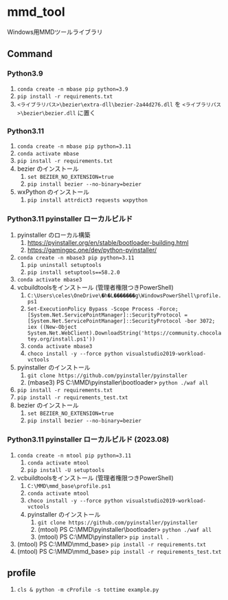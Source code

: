 # mmd_tool
Windows用MMDツールライブラリ

## Command

### Python3.9

 1. `conda create -n mbase pip python=3.9`
 2. `pip install -r requirements.txt`
 3. `<ライブラリパス>\bezier\extra-dll\bezier-2a44d276.dll` を `<ライブラリパス>\bezier\bezier.dll` に置く


### Python3.11

 1. `conda create -n mbase pip python=3.11`
 1. `conda activate mbase`
 1. `pip install -r requirements.txt`
 1. bezier のインストール
     1. `set BEZIER_NO_EXTENSION=true`
     1. `pip install bezier --no-binary=bezier`
 1. wxPython のインストール
     1. `pip install attrdict3 requests wxpython`


### Python3.11 pyinstaller ローカルビルド

 1. pyinstaller のローカル構築
    1. https://pyinstaller.org/en/stable/bootloader-building.html
    1. https://gamingpc.one/dev/python-pyinstaller/
 1. `conda create -n mbase3 pip python=3.11`
    1. `pip uninstall setuptools`
    1. `pip install setuptools==58.2.0`
 1. `conda activate mbase3`
 1. vcbuildtoolsをインストール (管理者権限つきPowerShell)
    1. `C:\Users\celes\OneDrive\�h�L�������g\WindowsPowerShell\profile.ps1`
    1. `Set-ExecutionPolicy Bypass -Scope Process -Force; [System.Net.ServicePointManager]::SecurityProtocol = [System.Net.ServicePointManager]::SecurityProtocol -bor 3072; iex ((New-Object System.Net.WebClient).DownloadString('https://community.chocolatey.org/install.ps1'))`
    1. `conda activate mbase3`
    1. `choco install -y --force python visualstudio2019-workload-vctools`
 1. pyinstaller のインストール
    1. `git clone https://github.com/pyinstaller/pyinstaller`
    1. (mbase3) PS C:\MMD\pyinstaller\bootloader> `python ./waf all`
 1. `pip install -r requirements.txt`
 1. `pip install -r requirements_test.txt`
 1. bezier のインストール
     1. `set BEZIER_NO_EXTENSION=true`
     1. `pip install bezier --no-binary=bezier`


### Python3.11 pyinstaller ローカルビルド (2023.08)

1. `conda create -n mtool pip python=3.11`
   1. `conda activate mtool`
   1. `pip install -U setuptools`
1. vcbuildtoolsをインストール (管理者権限つきPowerShell)
   1. `C:\MMD\mmd_base\profile.ps1`
   1. `conda activate mtool`
   1. `choco install -y --force python visualstudio2019-workload-vctools`
   1. pyinstaller のインストール
      1. `git clone https://github.com/pyinstaller/pyinstaller`
      1. (mtool) PS C:\MMD\pyinstaller\bootloader> `python ./waf all`
      1. (mtool) PS C:\MMD\pyinstaller> `pip install .`
1. (mtool) PS C:\MMD\mmd_base> `pip install -r requirements.txt`
1. (mtool) PS C:\MMD\mmd_base> `pip install -r requirements_test.txt`



## profile

 1. `cls & python -m cProfile -s tottime example.py`


